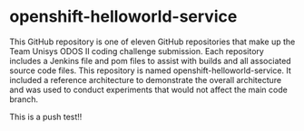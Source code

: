 # openshift-helloworld-service
This GitHub repository is one of eleven GitHub repositories that make up the Team Unisys ODOS II coding challenge submission. Each repository includes a Jenkins file and pom files to assist with builds and all associated source code files. This repository is named openshift-helloworld-service. It included a reference architecture to demonstrate the overall architecture and was used to conduct experiments that would not affect the main code branch. 

This is a push test!!
